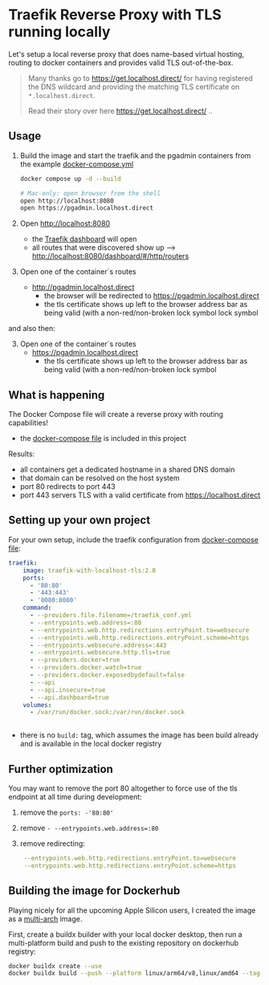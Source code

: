 # Traefik Reverse Proxy with TLS running locally

Let's setup a local reverse proxy that does name-based virtual hosting, routing to docker containers and provides valid TLS out-of-the-box.

> Many thanks go to <https://get.localhost.direct/> for having registered the DNS wildcard and providing the matching TLS certificate on `*.localhost.direct`.
>
> Read their story over here <https://get.localhost.direct/> ..

## Usage

1. Build the image and start the traefik and the pgadmin containers from the example [docker-compose.yml](docker-compose.yaml)

    ```bash
    docker compose up -d --build

    # Mac-only: open browser from the shell
    open http://localhost:8080
    open https://pgadmin.localhost.direct
    ```

1. Open <http://localhost:8080>
    * the [Traefik dashboard](https://doc.traefik.io/traefik/operations/dashboard/) will open
    * all routes that were discovered show up --> <http://localhost:8080/dashboard/#/http/routers>

2. Open one of the container`s routes
    * <http://pgadmin.localhost.direct>
        * the browser will be redirected to <https://pgadmin.localhost.direct>
        * the tls certificate shows up left to the browser address bar as being valid (with a non-red/non-broken lock symbol</i> lock symbol

and also then:

3. Open one of the container`s routes
    * <https://pgadmin.localhost.direct>
      * the tls certificate shows up left to the browser address bar as being valid (with a non-red/non-broken <i class='fas fa-lock'> </i> lock symbol

## What is happening

The Docker Compose file will create a reverse proxy with routing capabilities!

* the [docker-compose file](docker-compose.yaml) is included in this project

Results:

* all containers get a dedicated hostname in a shared DNS domain
* that domain can be resolved on the host system
* port 80 redirects to port 443
* port 443 servers TLS with a valid certificate from <https://localhost.direct>

## Setting up your own project

For your own setup, include the traefik configuration from  [docker-compose file](docker-compose.yaml):

```yaml
traefik:
    image: traefik-with-localhost-tls:2.8
    ports:
      - '80:80'
      - '443:443'
      - '8080:8080'
    command:
      - --providers.file.filename=/traefik_conf.yml
      - --entrypoints.web.address=:80
      - --entrypoints.web.http.redirections.entryPoint.to=websecure
      - --entrypoints.web.http.redirections.entryPoint.scheme=https
      - --entrypoints.websecure.address=:443
      - --entrypoints.websecure.http.tls=true
      - --providers.docker=true
      - --providers.docker.watch=true
      - --providers.docker.exposedbydefault=false
      - --api
      - --api.insecure=true
      - --api.dashboard=true
    volumes:
      - /var/run/docker.sock:/var/run/docker.sock
  
```

* there is no `build:` tag, which assumes the image has been build already and is available in the local docker registry

## Further optimization

You may want to remove the port 80 altogether to force use of the tls endpoint at all time during development:

1. remove the `ports: -'80:80'`
1. remove `- --entrypoints.web.address=:80`
1. remove redirecting:

    ```yaml
     --entrypoints.web.http.redirections.entryPoint.to=websecure
     --entrypoints.web.http.redirections.entryPoint.scheme=https
    ```

## Building the image for Dockerhub

Playing nicely for all the upcoming Apple Silicon users, I created the image as a [multi-arch](https://www.docker.com/blog/multi-arch-build-and-images-the-simple-way/) image.

First, create a buildx builder with your local docker desktop, then run a multi-platform build and push to the existing repository on dockerhub registry:

```bash
docker buildx create --use
docker buildx build --push --platform linux/arm64/v8,linux/amd64 --tag avogt/traefik-with-localhost-tls:2.8 .
```
